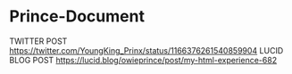 # Prince-Document
TWITTER POST https://twitter.com/YoungKing_Prinx/status/1166376261540859904
LUCID BLOG POST https://lucid.blog/owieprince/post/my-html-experience-682
